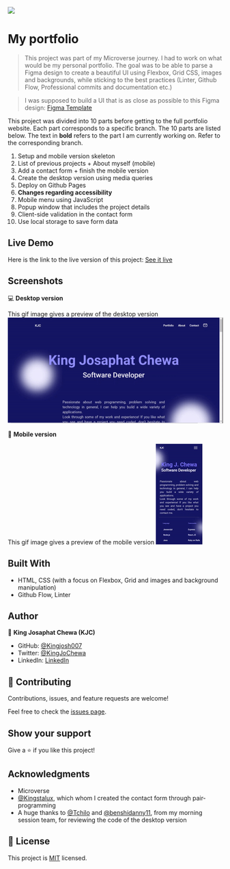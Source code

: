 ![](https://img.shields.io/badge/Microverse-blueviolet)

# My portfolio

> This project was part of my Microverse journey. I had to work on what would be my personal portfolio. The goal was to be able to parse a Figma design to create a beautiful UI using Flexbox, Grid CSS, images and backgrounds, while sticking to the best practices (Linter, Github Flow, Professional commits and documentation etc.)

> I was supposed to build a UI that is as close as possible to this Figma design: [Figma Template](https://www.figma.com/file/l7SqJ3ZfkAKih9sFxvWSR4/Microverse-Student-Project-1?node-id=23%3A10) 

This project was divided into 10 parts before getting to the full portfolio website. Each part corresponds to a specific branch. The 10 parts are listed below. The text in **bold** refers to the part I am currently working on. Refer to the corresponding branch.

1. Setup and mobile version skeleton
2. List of previous projects + About myself (mobile)
3. Add a contact form + finish the mobile version
4. Create the desktop version using media queries
5. Deploy on Github Pages
6. **Changes regarding accessibility**
7. Mobile menu using JavaScript
8. Popup window that includes the project details 
9. Client-side validation in the contact form
10. Use local storage to save form data


## Live Demo

Here is the link to the live version of this project: [See it live](https://kingjosh007.github.io/my-portfolio) 


## Screenshots

💻 **Desktop version**

This gif image gives a preview of the desktop version
![desktop version](./screenshots/desktop_version.gif)



📱 **Mobile version** 

This gif image gives a preview of the mobile version
![mobile version](./screenshots/mobile_version.gif)


## Built With

- HTML, CSS (with a focus on Flexbox, Grid and images and background manipulation)
- Github Flow, Linter


## Author

👤 **King Josaphat Chewa (KJC)**

- GitHub: [@Kingjosh007](https://github.com/Kingjosh007)
- Twitter: [@KingJoChewa](https://twitter.com/KingJoChewa)
- LinkedIn: [LinkedIn](https://www.linkedin.com/in/king-josaphat-chewa-aa154011b/)


## 🤝 Contributing

Contributions, issues, and feature requests are welcome!

Feel free to check the [issues page](../../issues/).

## Show your support

Give a ⭐️ if you like this project!

## Acknowledgments

- Microverse
- [@Kingstalux](https://github.com/Kingstalux), which whom I created the contact form through pair-programming
- A huge thanks to [@Tchilo](https://github.com/Tchilo) and [@benshidanny11](https://github.com/benshidanny11), from my morning session team, for reviewing the code of the desktop version

## 📝 License

This project is [MIT](./MIT.md) licensed.
